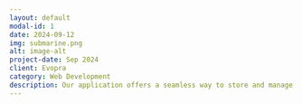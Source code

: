 ```yaml
---
layout: default
modal-id: 1
date: 2024-09-12
img: submarine.png
alt: image-alt
project-date: Sep 2024
client: Evopra
category: Web Development
description: Our application offers a seamless way to store and manage your passwords securely across all your devices. With end-to-end encryption, your sensitive data is always protected, giving you peace of mind. Effortlessly generate strong passwords, auto-fill login credentials, and organize your digital life with ease. Whether you're an individual or a business, our solution is designed to meet your security needs with user-friendly features and robust protection.
---
```

